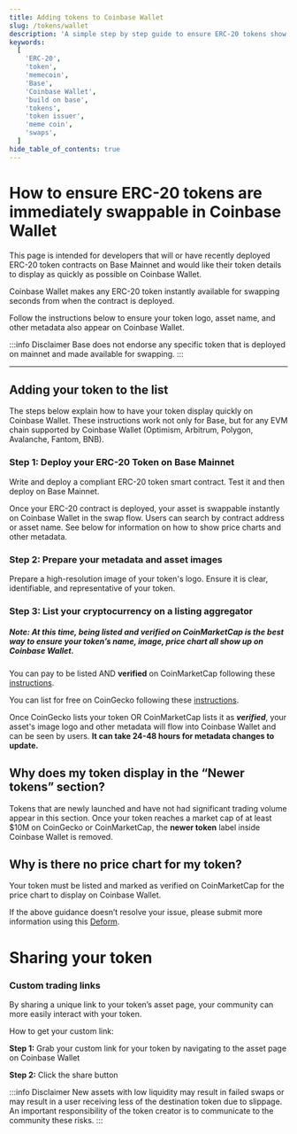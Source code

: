 ```yaml
---
title: Adding tokens to Coinbase Wallet
slug: /tokens/wallet
description: 'A simple step by step guide to ensure ERC-20 tokens show immediately on Coinbase Wallet once deployed.'
keywords:
  [
    'ERC-20',
    'token',
    'memecoin',
    'Base',
    'Coinbase Wallet',
    'build on base',
    'tokens',
    'token issuer',
    'meme coin',
    'swaps',
  ]
hide_table_of_contents: true
---
```


# How to ensure ERC-20 tokens are immediately swappable in Coinbase Wallet

This page is intended for developers that will or have recently deployed ERC-20 token contracts on Base Mainnet and would like their token details to display as quickly as possible on Coinbase Wallet.

Coinbase Wallet makes any ERC-20 token instantly available for swapping seconds from when the contract is deployed.

Follow the instructions below to ensure your token logo, asset name, and other metadata also appear on Coinbase Wallet.

:::info Disclaimer
Base does not endorse any specific token that is deployed on mainnet and made available for swapping.
:::

---

## Adding your token to the list

The steps below explain how to have your token display quickly on Coinbase Wallet. These instructions work not only for Base, but for any EVM chain supported by Coinbase Wallet (Optimism, Arbitrum, Polygon, Avalanche, Fantom, BNB).

### Step 1: Deploy your ERC-20 Token on Base Mainnet

Write and deploy a compliant ERC-20 token smart contract. Test it and then deploy on Base Mainnet.

Once your ERC-20 contract is deployed, your asset is swappable instantly on Coinbase Wallet in the swap flow. Users can search by contract address or asset name. See below for information on how to show price charts and other metadata.

### Step 2: Prepare your metadata and asset images

Prepare a high-resolution image of your token's logo. Ensure it is clear, identifiable, and representative of your token.

### Step 3: List your cryptocurrency on a listing aggregator
##### **Note:** At this time, being listed and verified on CoinMarketCap is the best way to ensure your token’s name, image, price chart all show up on Coinbase Wallet.

You can pay to be listed AND **verified** on CoinMarketCap following these [instructions](https://support.coinmarketcap.com/hc/en-us/articles/360043659351-Listings-Criteria).

You can list for free on CoinGecko following these [instructions](https://support.coingecko.com/hc/en-us/articles/7291312302617-How-to-list-new-cryptocurrencies-on-CoinGecko).

Once CoinGecko lists your token OR CoinMarketCap lists it as **_verified_**, your asset's image logo and other metadata will flow into Coinbase Wallet and can be seen by users. **It can take 24-48 hours for metadata changes to update.**

## Why does my token display in the “Newer tokens” section?

Tokens that are newly launched and have not had significant trading volume appear in this section. Once your token reaches a market cap of at least $10M on CoinGecko or CoinMarketCap, the **newer token** label inside Coinbase Wallet is removed.

## Why is there no price chart for my token?

Your token must be listed and marked as verified on CoinMarketCap for the price chart to display on Coinbase Wallet.

If the above guidance doesn’t resolve your issue, please submit more information using this [Deform](https://app.deform.cc/form/a331da5a-447b-43e8-b636-ea3b925e115a/).

# Sharing your token
### Custom trading links
By sharing a unique link to your token’s asset page, your community can more easily interact with your token.

How to get your custom link:

**Step 1:** Grab your custom link for your token by navigating to the asset page on Coinbase Wallet

**Step 2:** Click the share button

:::info Disclaimer
New assets with low liquidity may result in failed swaps or may result in a user receiving less of the destination token due to slippage. An important responsibility of the token creator is to communicate to the community these risks.
:::
